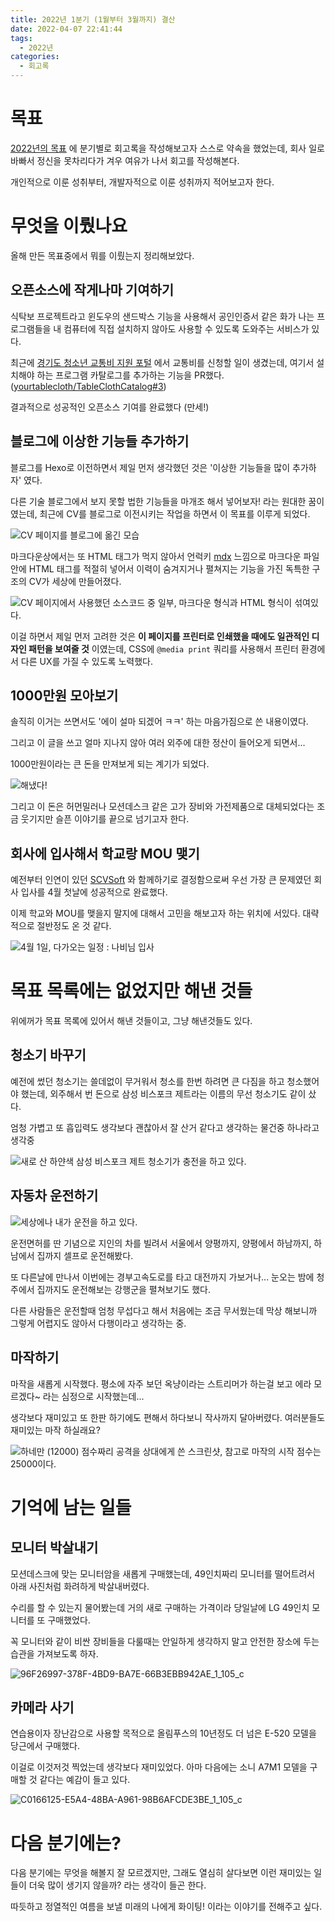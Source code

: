 ```yaml
---
title: 2022년 1분기 (1월부터 3월까지) 결산
date: 2022-04-07 22:41:44
tags:
  - 2022년
categories:
  - 회고록
---
```


# 목표

[2022년의 목표](//nabi.kim/2022년의-목표/) 에 분기별로 회고록을 작성해보고자 스스로 약속을 했었는데, 회사 일로 바빠서 정신을 못차리다가 겨우 여유가 나서 회고를 작성해본다.

개인적으로 이룬 성취부터, 개발자적으로 이룬 성취까지 적어보고자 한다.

# 무엇을 이뤘나요

올해 만든 목표중에서 뭐를 이뤘는지 정리해보았다.

## 오픈소스에 작게나마 기여하기

식탁보 프로젝트라고 윈도우의 샌드박스 기능을 사용해서 공인인증서 같은 화가 나는 프로그램들을 내 컴퓨터에 직접 설치하지 않아도 사용할 수 있도록 도와주는 서비스가 있다.

최근에 [경기도 청소년 교통비 지원 포털](https://www.gbuspb.kr/userMain.do) 에서 교통비를 신청할 일이 생겼는데, 여기서 설치해야 하는 프로그램 카탈로그를 추가하는 기능을 PR했다. ([yourtablecloth/TableClothCatalog#3](yourtablecloth/TableClothCatalog#3))

결과적으로 성공적인 오픈소스 기여를 완료했다 (만세!)

## 블로그에 이상한 기능들 추가하기

블로그를 Hexo로 이전하면서 제일 먼저 생각했던 것은 '이상한 기능들을 많이 추가하자' 였다.

다른 기술 블로그에서 보지 못할 법한 기능들을 마개조 해서 넣어보자! 라는 원대한 꿈이였는데, 최근에 CV를 블로그로 이전시키는 작업을 하면서 이 목표를 이루게 되었다.

![CV 페이지를 블로그에 옮긴 모습](quarter-one-review/all-new-cv.png)

마크다운상에서는 또 HTML 태그가 먹지 않아서 언럭키 [mdx](https://mdxjs.com) 느낌으로 마크다운 파일 안에 HTML 태그를 적절히 넣어서 이력이 숨겨지거나 펼쳐지는 기능을 가진 독특한 구조의 CV가 세상에 만들어졌다.

![CV 페이지에서 사용했던 소스코드 중 일부, 마크다운 형식과 HTML 형식이 섞여있다.](quarter-one-review/unlucky-mdx.png)

이걸 하면서 제일 먼저 고려한 것은 **이 페이지를 프린터로 인쇄했을 때에도 일관적인 디자인 패턴을 보여줄 것** 이였는데, CSS에 `@media print` 쿼리를 사용해서 프린터 환경에서 다른 UX를 가질 수 있도록 노력했다.

## 1000만원 모아보기

솔직히 이거는 쓰면서도 '에이 설마 되겠어 ㅋㅋ' 하는 마음가짐으로 쓴 내용이였다.

그리고 이 글을 쓰고 얼마 지나지 않아 여러 외주에 대한 정산이 들어오게 되면서...

1000만원이라는 큰 돈을 만져보게 되는 계기가 되었다.

![해냈다!](quarter-one-review/I-did-it-9340450.png)

그리고 이 돈은 허먼밀러나 모션데스크 같은 고가 장비와 가전제품으로 대체되었다는 조금 웃기지만 슬픈 이야기를 끝으로 넘기고자 한다.

## 회사에 입사해서 학교랑 MOU 맺기

예전부터 인연이 있던 [SCVSoft](https://scvsoft.net) 와 함께하기로 결정함으로써 우선 가장 큰 문제였던 회사 입사를 4월 첫날에 성공적으로 완료했다.

이제 학교와 MOU를 맺을지 말지에 대해서 고민을 해보고자 하는 위치에 서있다. 대략적으로 절반정도 온 것 같다.

![4월 1일, 다가오는 일정 : 나비님 입사](quarter-one-review/really-i-did-it.png)

# 목표 목록에는 없었지만 해낸 것들

위에꺼가 목표 목록에 있어서 해낸 것들이고, 그냥 해낸것들도 있다.

## 청소기 바꾸기

예전에 썼던 청소기는 쓸데없이 무거워서 청소를 한번 하려면 큰 다짐을 하고 청소했어야 했는데, 외주해서 번 돈으로 삼성 비스포크 제트라는 이름의 무선 청소기도 같이 샀다.

엄청 가볍고 또 흡입력도 생각보다 괜찮아서 잘 산거 같다고 생각하는 물건중 하나라고 생각중

![새로 산 하얀색 삼성 비스포크 제트 청소기가 충전을 하고 있다.](quarter-one-review/01B10B1E-6FD6-4468-98B7-CB3DDBB5662F_1_105_c.jpeg)

## 자동차 운전하기

![세상에나 내가 운전을 하고 있다.](quarter-one-review/7FEF7988-5D51-4512-AEA0-8E5D4CF01228_1_105_c.jpeg)

운전면허를 딴 기념으로 지인의 차를 빌려서 서울에서 양평까지, 양평에서 하남까지, 하남에서 집까지 셀프로 운전해봤다.

또 다른날에 만나서 이번에는 경부고속도로를 타고 대전까지 가보거나... 눈오는 밤에 청주에서 집까지도 운전해보는 강행군을 펼쳐보기도 했다.

다른 사람들은 운전할때 엄청 무섭다고 해서 처음에는 조금 무서웠는데 막상 해보니까 그렇게 어렵지도 않아서 다행이라고 생각하는 중.

## 마작하기

마작을 새롭게 시작했다. 평소에 자주 보던 옥냥이라는 스트리머가 하는걸 보고 에라 모르겠다~ 라는 심정으로 시작했는데...

생각보다 재미있고 또 한판 하기에도 편해서 하다보니 작사까지 달아버렸다. 여러분들도 재미있는 마작 하실래요?

![하네만 (12000) 점수짜리 공격을 상대에게 쓴 스크린샷, 참고로 마작의 시작 점수는 25000이다.](quarter-one-review/EA6848DC-25B1-49E8-A559-0A37664C9837_1_101_o.jpeg)

# 기억에 남는 일들

## 모니터 박살내기

모션데스크에 맞는 모니터암을 새롭게 구매했는데, 49인치짜리 모니터를 떨어트려서 아래 사진처럼 화려하게 박살내버렸다.

수리를 할 수 있는지 물어봤는데 거의 새로 구매하는 가격이라 당일날에 LG 49인치 모니터를 또 구매했었다.

꼭 모니터와 같이 비싼 장비들을 다룰때는 안일하게 생각하지 말고 안전한 장소에 두는 습관을 가져보도록 하자.

![96F26997-378F-4BD9-BA7E-66B3EBB942AE_1_105_c](quarter-one-review/96F26997-378F-4BD9-BA7E-66B3EBB942AE_1_105_c.jpeg)

## 카메라 사기

연습용이자 장난감으로 사용할 목적으로 올림푸스의 10년정도 더 넘은 E-520 모델을 당근에서 구매했다.

이걸로 이것저것 찍었는데 생각보다 재미있었다. 아마 다음에는 소니 A7M1 모델을 구매할 것 같다는 예감이 들고 있다.

![C0166125-E5A4-48BA-A961-98B6AFCDE3BE_1_105_c](quarter-one-review/C0166125-E5A4-48BA-A961-98B6AFCDE3BE_1_105_c.jpeg)

# 다음 분기에는?

다음 분기에는 무엇을 해볼지 잘 모르겠지만, 그래도 열심히 살다보면 이런 재미있는 일들이 더욱 많이 생기지 않을까? 라는 생각이 들곤 한다.

따듯하고 정열적인 여름을 보낼 미래의 나에게 화이팅! 이라는 이야기를 전해주고 싶다.
